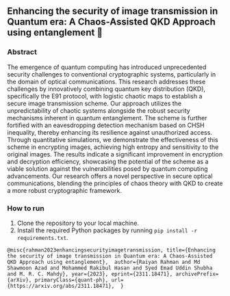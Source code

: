## Enhancing the security of image transmission in Quantum era: A Chaos-Assisted QKD Approach using entanglement :robot:

### Abstract
The emergence of quantum computing has introduced unprecedented security challenges to conventional cryptographic systems, particularly in the domain of optical communications. This research addresses these challenges by innovatively combining quantum key distribution (QKD), specifically the E91 protocol, with logistic chaotic maps to establish a secure image transmission scheme. Our approach utilizes the unpredictability of chaotic systems alongside the robust security mechanisms inherent in quantum entanglement. The scheme is further fortified with an eavesdropping detection mechanism based on CHSH inequality, thereby enhancing its resilience against unauthorized access. Through quantitative simulations, we demonstrate the effectiveness of this scheme in encrypting images, achieving high entropy and sensitivity to the original images. The results indicate a significant improvement in encryption and decryption efficiency, showcasing the potential of the scheme as a viable solution against the vulnerabilities posed by quantum computing advancements. Our research offers a novel perspective in secure optical communications, blending the principles of chaos theory with QKD to create a more robust cryptographic framework.

### How to run
1. Clone the repository to your local machine.
2. Install the required Python packages by running `pip install -r requirements.txt`.

`
@misc{rahman2023enhancingsecurityimagetransmission,
      title={Enhancing the security of image transmission in Quantum era: A Chaos-Assisted QKD Approach using entanglement}, 
      author={Raiyan Rahman and Md Shawmoon Azad and Mohammed Rakibul Hasan and Syed Emad Uddin Shubha and M. R. C. Mahdy},
      year={2023},
      eprint={2311.18471},
      archivePrefix={arXiv},
      primaryClass={quant-ph},
      url={https://arxiv.org/abs/2311.18471}, 
}
`

